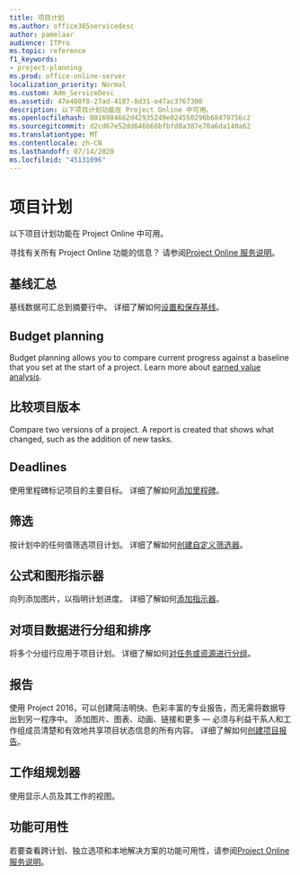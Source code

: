 ```yaml
---
title: 项目计划
ms.author: office365servicedesc
author: pamelaar
audience: ITPro
ms.topic: reference
f1_keywords:
- project-planning
ms.prod: office-online-server
localization_priority: Normal
ms.custom: Adm_ServiceDesc
ms.assetid: 47e400f8-27ad-4187-8d31-e47ac3767300
description: 以下项目计划功能在 Project Online 中可用。
ms.openlocfilehash: 8016984662d42935249e024550296b68479756c2
ms.sourcegitcommit: d2cd67e52dd646b68bfbfd8a387e70a6da140a62
ms.translationtype: MT
ms.contentlocale: zh-CN
ms.lasthandoff: 07/14/2020
ms.locfileid: "45131096"
---
```

# <a name="project-planning"></a>项目计划

以下项目计划功能在 Project Online 中可用。
  
寻找有关所有 Project Online 功能的信息？ 请参阅[Project Online 服务说明](project-online-service-description.md)。
  
## <a name="baseline-rollup"></a>基线汇总

基线数据可汇总到摘要行中。 详细了解如何[设置和保存基线](https://go.microsoft.com/fwlink/p/?LinkId=271346)。
  
## <a name="budget-planning"></a>Budget planning

Budget planning allows you to compare current progress against a baseline that you set at the start of a project. Learn more about [earned value analysis](https://go.microsoft.com/fwlink/p/?LinkId=271336).
  
## <a name="compare-project-versions"></a>比较项目版本

Compare two versions of a project. A report is created that shows what changed, such as the addition of new tasks.
  
## <a name="deadlines"></a>Deadlines

使用里程碑标记项目的主要目标。 详细了解如何[添加里程碑](https://go.microsoft.com/fwlink/p/?LinkId=271339)。
  
## <a name="filtering"></a>筛选

按计划中的任何值筛选项目计划。 详细了解如何[创建自定义筛选器](https://go.microsoft.com/fwlink/p/?LinkId=271341)。
  
## <a name="formulas-and-graphical-indicators"></a>公式和图形指示器

向列添加图片，以指明计划进度。 详细了解如何[添加指示器](https://go.microsoft.com/fwlink/p/?LinkId=271340)。
  
## <a name="group-and-sort-project-data"></a>对项目数据进行分组和排序

将多个分组行应用于项目计划。 详细了解如何[对任务或资源进行分组](https://go.microsoft.com/fwlink/p/?LinkId=271326)。
  
## <a name="reports"></a>报告

使用 Project 2016，可以创建简洁明快、色彩丰富的专业报告，而无需将数据导出到另一程序中。 添加图片、图表、动画、链接和更多 &mdash; 必须与利益干系人和工作组成员清楚和有效地共享项目状态信息的所有内容。 详细了解如何[创建项目报告](https://go.microsoft.com/fwlink/p/?LinkId=271349)。
  
## <a name="team-planner"></a>工作组规划器

使用显示人员及其工作的视图。 
  
## <a name="feature-availability"></a>功能可用性

若要查看跨计划、独立选项和本地解决方案的功能可用性，请参阅[Project Online 服务说明](project-online-service-description.md)。
  